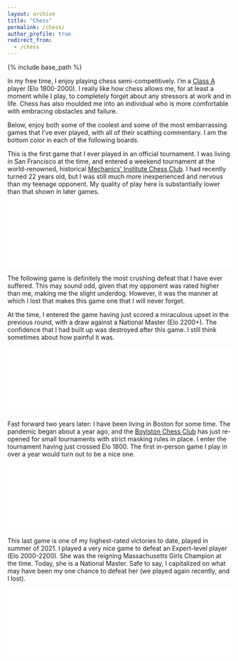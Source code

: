 ```yaml
---
layout: archive
title: "Chess"
permalink: /chess/
author_profile: true
redirect_from:
  - /chess
---
```


{% include base_path %}

In my free time, I enjoy playing chess semi-competitively. I’m a [Class A](https://en.wikipedia.org/wiki/Elo_rating_system#United_States_Chess_Federation_ratings) player (Elo 1800-2000). I really like how chess allows me, for at least a moment while I play, to completely forget about any stressors at work and in life. Chess has also moulded me into an individual who is more comfortable with embracing obstacles and failure.

Below, enjoy both some of the coolest and some of the most embarrassing games that I’ve ever played, with all of their scathing commentary. I am the bottom color in each of the following boards.

This is the first game that I ever played in an official tournament. I was living in San Francisco at the time, and entered a weekend tournament at the world-renowned, historical [Mechanics' Institute Chess Club](https://www.milibrary.org/chess). I had recently turned 22 years old, but I was still much more inexperienced and nervous than my teenage opponent. My quality of play here is substantially lower than that shown in later games.

<iframe id="9835445" allowtransparency="true" frameborder="0" style="width:100%;border:none;" src="//www.chess.com/emboard?id=9835445"></iframe><script>window.addEventListener("message",e=>{e['data']&&"9835445"===e['data']['id']&&document.getElementById(`${e['data']['id']}`)&&(document.getElementById(`${e['data']['id']}`).style.height=`${e['data']['frameHeight']+30}px`)});</script>

The following game is definitely the most crushing defeat that I have ever suffered. This may sound odd, given that my opponent was rated higher than me, making me the slight underdog. However, it was the manner at which I lost that makes this game one that I will never forget.

At the time, I entered the game having just scored a miraculous upset in the previous round, with a draw against a National Master (Elo 2200+). The confidence that I had built up was destroyed after this game. I still think sometimes about how painful it was.

<iframe id="9835437" allowtransparency="true" frameborder="0" style="width:100%;border:none;" src="//www.chess.com/emboard?id=9835437"></iframe><script>window.addEventListener("message",e=>{e['data']&&"9835437"===e['data']['id']&&document.getElementById(`${e['data']['id']}`)&&(document.getElementById(`${e['data']['id']}`).style.height=`${e['data']['frameHeight']+30}px`)});</script>

Fast forward two years later: I have been living in Boston for some time. The pandemic began about a year ago, and the [Boylston Chess Club](https://boylstonchess.org/) has just re-opened for small tournaments with strict masking rules in place. I enter the tournament having just crossed Elo 1800. The first in-person game I play in over a year would turn out to be a nice one.

<iframe id="9835431" allowtransparency="true" frameborder="0" style="width:100%;border:none;" src="//www.chess.com/emboard?id=9835431"></iframe><script>window.addEventListener("message",e=>{e['data']&&"9835431"===e['data']['id']&&document.getElementById(`${e['data']['id']}`)&&(document.getElementById(`${e['data']['id']}`).style.height=`${e['data']['frameHeight']+30}px`)});</script>

This last game is one of my highest-rated victories to date, played in summer of 2021. I played a very nice game to defeat an Expert-level player (Elo 2000-2200). She was the reigning Massachusetts Girls Champion at the time. Today, she is a National Master. Safe to say, I capitalized on what may have been my one chance to defeat her (we played again recently, and I lost).

<iframe id="9835425" allowtransparency="true" frameborder="0" style="width:100%;border:none;" src="//www.chess.com/emboard?id=9835425"></iframe><script>window.addEventListener("message",e=>{e['data']&&"9835425"===e['data']['id']&&document.getElementById(`${e['data']['id']}`)&&(document.getElementById(`${e['data']['id']}`).style.height=`${e['data']['frameHeight']+30}px`)});</script>